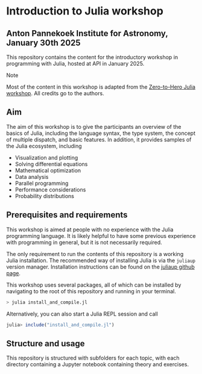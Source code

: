 # Introduction to Julia workshop
## Anton Pannekoek Institute for Astronomy, January 30th 2025

This repository contains the content for the introductory workshop in programming with Julia, hosted at API in January 2025.

>[!NOTE]
> Most of the content in this workshop is adapted from the [Zero-to-Hero Julia workshop](https://github.com/Datseris/Zero2Hero-JuliaWorkshop/tree/main). All credits go to the authors.

## Aim

The aim of this workshop is to give the participants an overview of the basics of Julia, including the language syntax, the type system, the concept of multiple dispatch, and basic features. In addition, it provides samples of the Julia ecosystem, including

- Visualization and plotting
- Solving differential equations
- Mathematical optimization
- Data analysis
- Parallel programming
- Performance considerations
- Probability distributions

## Prerequisites and requirements

This workshop is aimed at people with no experience with the Julia programming language. It is likely helpful to have some previous experience with programming in general, but it is not necessarily required. 

The only requirement to run the contents of this repository is a working Julia installation. The recommended way of installing Julia is via the  `juliaup` version manager. Installation instructions can be found on the [juliaup github page](https://github.com/JuliaLang/juliaup).

This workshop uses several packages, all of which can be installed by navigating to the root of this repository and running in your terminal.

```bash
> julia install_and_compile.jl
```

Alternatively, you can also start a Julia REPL session and call

```julia
julia> include("install_and_compile.jl")
```

## Structure and usage

This repository is structured with subfolders for each topic, with each directory containing a Jupyter notebook containing theory and exercises.